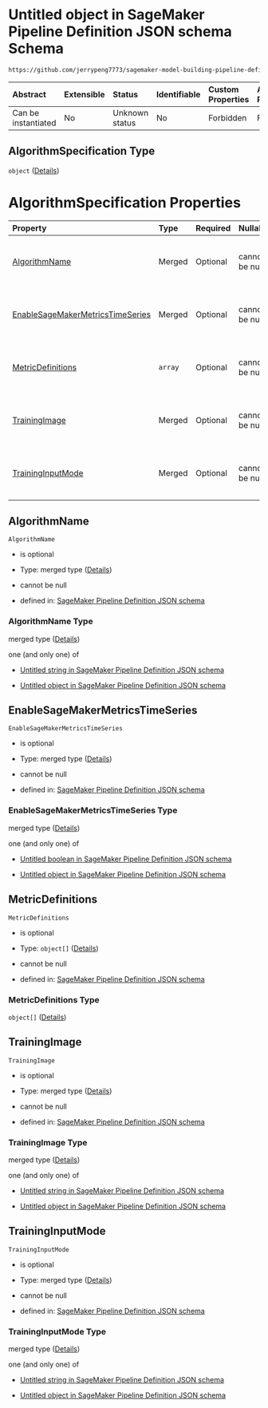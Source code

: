 # Untitled object in SageMaker Pipeline Definition JSON schema Schema

```txt
https://github.com/jerrypeng7773/sagemaker-model-building-pipeline-definition-JSON-schema/schema/#/definitions/TrainingStep/properties/Arguments/properties/AlgorithmSpecification
```



| Abstract            | Extensible | Status         | Identifiable | Custom Properties | Additional Properties | Access Restrictions | Defined In                                                                                           |
| :------------------ | :--------- | :------------- | :----------- | :---------------- | :-------------------- | :------------------ | :--------------------------------------------------------------------------------------------------- |
| Can be instantiated | No         | Unknown status | No           | Forbidden         | Forbidden             | none                | [pipeline-definition.schema.json*](../../out/pipeline-definition.schema.json "open original schema") |

## AlgorithmSpecification Type

`object` ([Details](pipeline-definition-definitions-trainingstep-properties-arguments-properties-algorithmspecification.md))

# AlgorithmSpecification Properties

| Property                                                              | Type    | Required | Nullable       | Defined by                                                                                                                                                                                                                                                                                                                                                                                         |
| :-------------------------------------------------------------------- | :------ | :------- | :------------- | :------------------------------------------------------------------------------------------------------------------------------------------------------------------------------------------------------------------------------------------------------------------------------------------------------------------------------------------------------------------------------------------------- |
| [AlgorithmName](#algorithmname)                                       | Merged  | Optional | cannot be null | [SageMaker Pipeline Definition JSON schema](pipeline-definition-definitions-stringargumentvalue.md "https://github.com/jerrypeng7773/sagemaker-model-building-pipeline-definition-JSON-schema/schema/#/definitions/TrainingStep/properties/Arguments/properties/AlgorithmSpecification/properties/AlgorithmName")                                                                                  |
| [EnableSageMakerMetricsTimeSeries](#enablesagemakermetricstimeseries) | Merged  | Optional | cannot be null | [SageMaker Pipeline Definition JSON schema](pipeline-definition-definitions-booleanargumentvalue.md "https://github.com/jerrypeng7773/sagemaker-model-building-pipeline-definition-JSON-schema/schema/#/definitions/TrainingStep/properties/Arguments/properties/AlgorithmSpecification/properties/EnableSageMakerMetricsTimeSeries")                                                              |
| [MetricDefinitions](#metricdefinitions)                               | `array` | Optional | cannot be null | [SageMaker Pipeline Definition JSON schema](pipeline-definition-definitions-trainingstep-properties-arguments-properties-algorithmspecification-properties-metricdefinitions.md "https://github.com/jerrypeng7773/sagemaker-model-building-pipeline-definition-JSON-schema/schema/#/definitions/TrainingStep/properties/Arguments/properties/AlgorithmSpecification/properties/MetricDefinitions") |
| [TrainingImage](#trainingimage)                                       | Merged  | Optional | cannot be null | [SageMaker Pipeline Definition JSON schema](pipeline-definition-definitions-stringargumentvalue.md "https://github.com/jerrypeng7773/sagemaker-model-building-pipeline-definition-JSON-schema/schema/#/definitions/TrainingStep/properties/Arguments/properties/AlgorithmSpecification/properties/TrainingImage")                                                                                  |
| [TrainingInputMode](#traininginputmode)                               | Merged  | Optional | cannot be null | [SageMaker Pipeline Definition JSON schema](pipeline-definition-definitions-stringargumentvalue.md "https://github.com/jerrypeng7773/sagemaker-model-building-pipeline-definition-JSON-schema/schema/#/definitions/TrainingStep/properties/Arguments/properties/AlgorithmSpecification/properties/TrainingInputMode")                                                                              |

## AlgorithmName



`AlgorithmName`

*   is optional

*   Type: merged type ([Details](pipeline-definition-definitions-stringargumentvalue.md))

*   cannot be null

*   defined in: [SageMaker Pipeline Definition JSON schema](pipeline-definition-definitions-stringargumentvalue.md "https://github.com/jerrypeng7773/sagemaker-model-building-pipeline-definition-JSON-schema/schema/#/definitions/TrainingStep/properties/Arguments/properties/AlgorithmSpecification/properties/AlgorithmName")

### AlgorithmName Type

merged type ([Details](pipeline-definition-definitions-stringargumentvalue.md))

one (and only one) of

*   [Untitled string in SageMaker Pipeline Definition JSON schema](pipeline-definition-definitions-stringargumentvalue-oneof-0.md "check type definition")

*   [Untitled object in SageMaker Pipeline Definition JSON schema](pipeline-definition-definitions-getfunction.md "check type definition")

## EnableSageMakerMetricsTimeSeries



`EnableSageMakerMetricsTimeSeries`

*   is optional

*   Type: merged type ([Details](pipeline-definition-definitions-booleanargumentvalue.md))

*   cannot be null

*   defined in: [SageMaker Pipeline Definition JSON schema](pipeline-definition-definitions-booleanargumentvalue.md "https://github.com/jerrypeng7773/sagemaker-model-building-pipeline-definition-JSON-schema/schema/#/definitions/TrainingStep/properties/Arguments/properties/AlgorithmSpecification/properties/EnableSageMakerMetricsTimeSeries")

### EnableSageMakerMetricsTimeSeries Type

merged type ([Details](pipeline-definition-definitions-booleanargumentvalue.md))

one (and only one) of

*   [Untitled boolean in SageMaker Pipeline Definition JSON schema](pipeline-definition-definitions-booleanargumentvalue-oneof-0.md "check type definition")

*   [Untitled object in SageMaker Pipeline Definition JSON schema](pipeline-definition-definitions-getfunction.md "check type definition")

## MetricDefinitions



`MetricDefinitions`

*   is optional

*   Type: `object[]` ([Details](pipeline-definition-definitions-trainingstep-properties-arguments-properties-algorithmspecification-properties-metricdefinitions-items.md))

*   cannot be null

*   defined in: [SageMaker Pipeline Definition JSON schema](pipeline-definition-definitions-trainingstep-properties-arguments-properties-algorithmspecification-properties-metricdefinitions.md "https://github.com/jerrypeng7773/sagemaker-model-building-pipeline-definition-JSON-schema/schema/#/definitions/TrainingStep/properties/Arguments/properties/AlgorithmSpecification/properties/MetricDefinitions")

### MetricDefinitions Type

`object[]` ([Details](pipeline-definition-definitions-trainingstep-properties-arguments-properties-algorithmspecification-properties-metricdefinitions-items.md))

## TrainingImage



`TrainingImage`

*   is optional

*   Type: merged type ([Details](pipeline-definition-definitions-stringargumentvalue.md))

*   cannot be null

*   defined in: [SageMaker Pipeline Definition JSON schema](pipeline-definition-definitions-stringargumentvalue.md "https://github.com/jerrypeng7773/sagemaker-model-building-pipeline-definition-JSON-schema/schema/#/definitions/TrainingStep/properties/Arguments/properties/AlgorithmSpecification/properties/TrainingImage")

### TrainingImage Type

merged type ([Details](pipeline-definition-definitions-stringargumentvalue.md))

one (and only one) of

*   [Untitled string in SageMaker Pipeline Definition JSON schema](pipeline-definition-definitions-stringargumentvalue-oneof-0.md "check type definition")

*   [Untitled object in SageMaker Pipeline Definition JSON schema](pipeline-definition-definitions-getfunction.md "check type definition")

## TrainingInputMode



`TrainingInputMode`

*   is optional

*   Type: merged type ([Details](pipeline-definition-definitions-stringargumentvalue.md))

*   cannot be null

*   defined in: [SageMaker Pipeline Definition JSON schema](pipeline-definition-definitions-stringargumentvalue.md "https://github.com/jerrypeng7773/sagemaker-model-building-pipeline-definition-JSON-schema/schema/#/definitions/TrainingStep/properties/Arguments/properties/AlgorithmSpecification/properties/TrainingInputMode")

### TrainingInputMode Type

merged type ([Details](pipeline-definition-definitions-stringargumentvalue.md))

one (and only one) of

*   [Untitled string in SageMaker Pipeline Definition JSON schema](pipeline-definition-definitions-stringargumentvalue-oneof-0.md "check type definition")

*   [Untitled object in SageMaker Pipeline Definition JSON schema](pipeline-definition-definitions-getfunction.md "check type definition")
